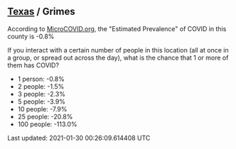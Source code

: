 
## [Texas](/united-states/texas) / Grimes

According to [MicroCOVID.org](http://microcovid.org),
the "Estimated Prevalence" of COVID in this county is -0.8%

If you interact with a certain number of people in this location
(all at once in a group, or spread out across the day), what is the chance that
1 or more of them has COVID?

- 1 person: -0.8%
- 2 people: -1.5%
- 3 people: -2.3%
- 5 people: -3.9%
- 10 people: -7.9%
- 25 people: -20.8%
- 100 people: -113.0%

Last updated: 2021-01-30 00:26:09.614408 UTC
